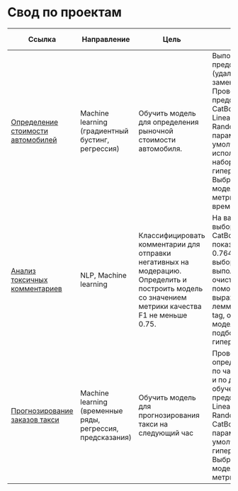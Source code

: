 # Свод по проектам

Ссылка | Направление | Цель | Вывод | Используемые библиотеки
------------- |------------- |---------------- | ---------------- | -----------------------
[Определение стоимости автомобилей](https://github.com/AndreiShagin/AndreiShagin_Projects/blob/main/RU/ML_car_price_predict_regression/ML_car_price_predict.ipynb) | Machine learning (градиентный бустинг, регрессия) | Обучить модель для определения рыночной стоимости автомобиля. | Выполнена предобработка (удалены дубликаты, замены пропуски). Проведено обучение и предсказание моделей: CatBoost, LightGBM, LinearRegression, Random Forrest  с параметрами по умолчанию и  с использованием  наборов гиперпараметров. Выбрана лучшая модель по результатам метрики RMSE  1525 и времени обучения. | `Pandas`, `NumPy`, `Sklearn`, `CatBoost`, `GridSearchCV`, '`LightGBM`, `CatBoost`, `Seaborn`, `OrdinalEncoder`, `OHE`
[Анализ токсичных комментариев](https://github.com/AndreiShagin/AndreiShagin_Projects/blob/main/RU/ML_analysis_toxic_comments_classification/ML_texts_toxic_comments.ipynb) | NLP, Machine learning | Классифицировать комментарии для отправки негативных на модерацию. Определить и построить модель со значением метрики качества F1 не меньше 0.75. | На валидационной выборке модель CatBoostRegressor показаала резульата F1 0.764, на тестовой выборке 0.756. При выполнении проведена очистка текста с помощью регулярных выражений, лемматизация с POS tag, обучены три модели и выполнен подбор гиперпараметров  | `Pandas`, `NumPy`, `Sklearn`, `CatBoostRegressor`, `NLTK`, `LogisticRegression`, `Matplotlib`, `Seaborn`, `WordNetLemmatizer`, `DecisionTreeClassifier`,`tf-idf`
[Прогнозирование заказов такси](https://github.com/AndreiShagin/AndreiShagin_Projects/blob/main/RU/ML_Taxi_orders_predict/Taxi_orders_predict_ML.ipynb) | Machine learning (временные ряды, регрессия, предсказания) | Обучить модель для прогнозирования такси на следующий час | Проведен анализ для определения трендов по часам в течении дня и по дням. Проведено обучение и предсказание gоделей Linear Redression , RandomForestRegressor, CatBoostRegressor с параметрами по умолчанию и наборов гиперпараметров. Выбрана лучшая модель по результатам метрики RMSE.  | `Pandas`, `NumPy`, `Sklearn`, `CatBoostRegressor`, `GridSearchCV`, `LogisticRegression`, `Matplotlib`, `Seaborn`, `RandomForestRegressor`, `TimeSeriesSplit`


